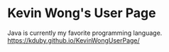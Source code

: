 # Kevin Wong's User Page
Java is currently my favorite programming language.
https://kduby.github.io/KevinWongUserPage/

